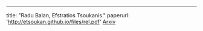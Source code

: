 ---
title: "Radu Balan, Efstratios Tsoukanis."
paperurl: 'http://etsoukan.github.io/files/rel.pdf'
[Arxiv](http://etsoukan.github.io/files/rel.pdf)
